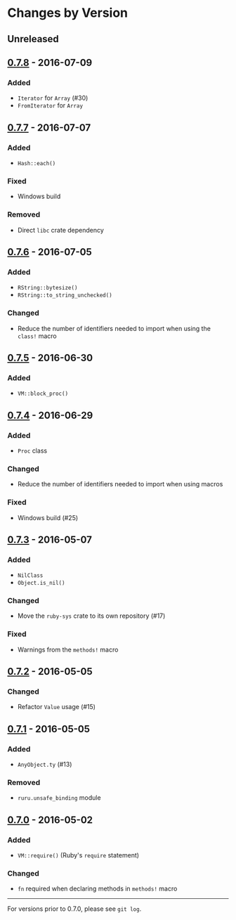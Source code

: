 # Changes by Version

## Unreleased

## [0.7.8] - 2016-07-09

### Added

* `Iterator` for `Array` (#30)
* `FromIterator` for `Array`

## [0.7.7] - 2016-07-07

### Added

* `Hash::each()`

### Fixed

* Windows build

### Removed

* Direct `libc` crate dependency

## [0.7.6] - 2016-07-05

### Added

* `RString::bytesize()`
* `RString::to_string_unchecked()`

### Changed

* Reduce the number of identifiers needed to import when using the `class!` macro

## [0.7.5] - 2016-06-30

### Added

* `VM::block_proc()`

## [0.7.4] - 2016-06-29

### Added

* `Proc` class

### Changed

* Reduce the number of identifiers needed to import when using macros

### Fixed

* Windows build (#25)

## [0.7.3] - 2016-05-07

### Added

* `NilClass`
* `Object.is_nil()`

### Changed

* Move the `ruby-sys` crate to its own repository (#17)

### Fixed

* Warnings from the `methods!` macro

## [0.7.2] - 2016-05-05

### Changed

* Refactor `Value` usage (#15)

## [0.7.1] - 2016-05-05

### Added

* `AnyObject.ty` (#13)

### Removed

* `ruru.unsafe_binding` module

## [0.7.0] - 2016-05-02

### Added

* `VM::require()` (Ruby's `require` statement)

### Changed

* `fn` required when declaring methods in `methods!` macro

----

For versions prior to 0.7.0, please see `git log`.

[0.7.8]: https://github.com/d-unseductable/ruru/compare/v0.7.7...v0.7.8
[0.7.7]: https://github.com/d-unseductable/ruru/compare/v0.7.6...v0.7.7
[0.7.6]: https://github.com/d-unseductable/ruru/compare/v0.7.5...v0.7.6
[0.7.5]: https://github.com/d-unseductable/ruru/compare/v0.7.4...v0.7.5
[0.7.4]: https://github.com/d-unseductable/ruru/compare/v0.7.3...v0.7.4
[0.7.3]: https://github.com/d-unseductable/ruru/compare/v0.7.2...v0.7.3
[0.7.2]: https://github.com/d-unseductable/ruru/compare/v0.7.1...v0.7.2
[0.7.1]: https://github.com/d-unseductable/ruru/compare/v0.7.0...v0.7.1
[0.7.0]: https://github.com/d-unseductable/ruru/compare/v0.6.0...v0.7.0
